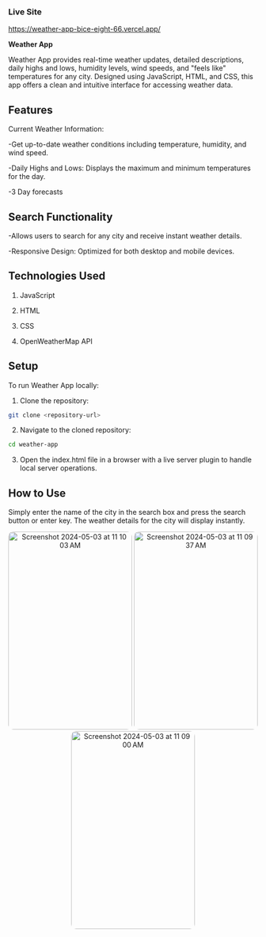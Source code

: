 ### Live Site

https://weather-app-bice-eight-66.vercel.app/

**Weather App**


Weather App provides real-time weather updates, detailed descriptions, daily highs and lows, humidity levels, wind speeds, and "feels like" temperatures for any city. Designed using JavaScript, HTML, and CSS, this app offers a clean and intuitive interface for accessing weather data.


## Features


Current Weather Information: 


-Get up-to-date weather conditions including temperature, humidity, and wind speed.


-Daily Highs and Lows: Displays the maximum and minimum temperatures for the day.

-3 Day forecasts 

## Search Functionality


-Allows users to search for any city and receive instant weather details.


-Responsive Design: Optimized for both desktop and mobile devices.

## Technologies Used


1. JavaScript


2. HTML


3. CSS


4. OpenWeatherMap API

## Setup


To run Weather App locally:

1. Clone the repository:
```bash
git clone <repository-url>
```
2. Navigate to the cloned repository:
```bash
cd weather-app
```

3. Open the index.html file in a browser with a live server plugin to handle local server operations.


## How to Use
Simply enter the name of the city in the search box and press the search button or enter key. The weather details for the city will display instantly.


<p align="center">
  <img width="250" height="400" style="border-radius: 10px" alt="Screenshot 2024-05-03 at 11 10 03 AM" src="https://github.com/stringsc/WeatherApp/assets/122483725/01e8c205-86e6-43f4-a699-435b7a0689d4">

  <img width="250" height="400" style="border-radius: 10px" alt="Screenshot 2024-05-03 at 11 09 37 AM" src="https://github.com/stringsc/WeatherApp/assets/122483725/60bba8cb-9ff6-45a4-9be8-b7dc90b8d1e9">

  <img width="250" height="400" style="border-radius: 10px" alt="Screenshot 2024-05-03 at 11 09 00 AM" src="https://github.com/stringsc/WeatherApp/assets/122483725/18e3a3e6-7691-49ba-8e40-63115edacdb6">


</p>


